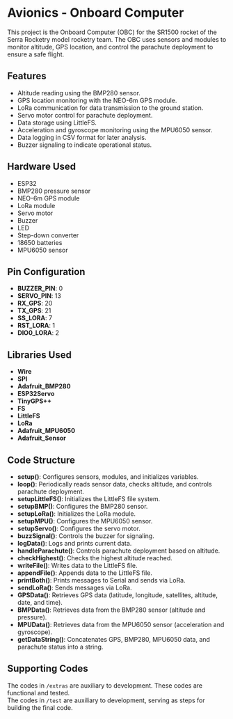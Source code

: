 # Avionics - Onboard Computer

This project is the Onboard Computer (OBC) for the SR1500 rocket of the Serra Rocketry model rocketry team. The OBC uses sensors and modules to monitor altitude, GPS location, and control the parachute deployment to ensure a safe flight.

## Features

- Altitude reading using the BMP280 sensor.
- GPS location monitoring with the NEO-6m GPS module.
- LoRa communication for data transmission to the ground station.
- Servo motor control for parachute deployment.
- Data storage using LittleFS.
- Acceleration and gyroscope monitoring using the MPU6050 sensor.
- Data logging in CSV format for later analysis.
- Buzzer signaling to indicate operational status.

## Hardware Used

- ESP32
- BMP280 pressure sensor
- NEO-6m GPS module
- LoRa module
- Servo motor
- Buzzer
- LED
- Step-down converter
- 18650 batteries
- MPU6050 sensor

## Pin Configuration

- **BUZZER_PIN**: 0  
- **SERVO_PIN**: 13  
- **RX_GPS**: 20  
- **TX_GPS**: 21  
- **SS_LORA**: 7  
- **RST_LORA**: 1  
- **DIO0_LORA**: 2  

## Libraries Used

- **Wire**  
- **SPI**  
- **Adafruit_BMP280**  
- **ESP32Servo**  
- **TinyGPS++**  
- **FS**  
- **LittleFS**  
- **LoRa**  
- **Adafruit_MPU6050**  
- **Adafruit_Sensor**  

## Code Structure

- **setup()**: Configures sensors, modules, and initializes variables.  
- **loop()**: Periodically reads sensor data, checks altitude, and controls parachute deployment.  
- **setupLittleFS()**: Initializes the LittleFS file system.  
- **setupBMP()**: Configures the BMP280 sensor.  
- **setupLoRa()**: Initializes the LoRa module.  
- **setupMPU()**: Configures the MPU6050 sensor.  
- **setupServo()**: Configures the servo motor.  
- **buzzSignal()**: Controls the buzzer for signaling.  
- **logData()**: Logs and prints current data.  
- **handleParachute()**: Controls parachute deployment based on altitude.  
- **checkHighest()**: Checks the highest altitude reached.  
- **writeFile()**: Writes data to the LittleFS file.  
- **appendFile()**: Appends data to the LittleFS file.  
- **printBoth()**: Prints messages to Serial and sends via LoRa.  
- **sendLoRa()**: Sends messages via LoRa.  
- **GPSData()**: Retrieves GPS data (latitude, longitude, satellites, altitude, date, and time).  
- **BMPData()**: Retrieves data from the BMP280 sensor (altitude and pressure).  
- **MPUData()**: Retrieves data from the MPU6050 sensor (acceleration and gyroscope).  
- **getDataString()**: Concatenates GPS, BMP280, MPU6050 data, and parachute status into a string.  

## Supporting Codes

The codes in `/extras` are auxiliary to development. These codes are functional and tested.  
The codes in `/test` are auxiliary to development, serving as steps for building the final code.  